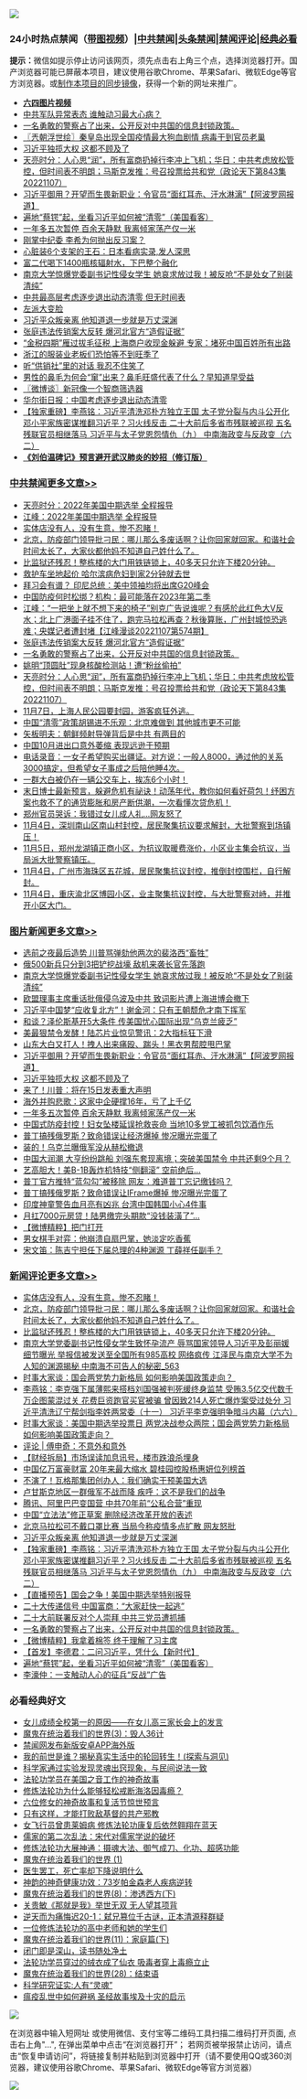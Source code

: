 ![](https://raw.githubusercontent.com/jsvpn/jsproxy/dev/64photo/fqnews-qr.jpg)

<div id="tt">
<h3>24小时热点禁闻（<a href="https://aaa.v2dns.tk/?QAjUl=BgRp5UNKRn&T5Vk=fPVH&Q59Ab=WxGE" target="_blank">带图视频</a>）|<a href="#%E4%B8%AD%E5%85%B1%E7%A6%81%E9%97%BB%E6%9B%B4%E5%A4%9A%E6%96%87%E7%AB%A0">中共禁闻</a>|<a href="#%E5%9B%BE%E7%89%87%E6%96%B0%E9%97%BB%E6%9B%B4%E5%A4%9A%E6%96%87%E7%AB%A0">头条禁闻</a>|<a href="#%E6%96%B0%E9%97%BB%E8%AF%84%E8%AE%BA%E6%9B%B4%E5%A4%9A%E6%96%87%E7%AB%A0">禁闻评论|<a href="#%E5%BF%85%E7%9C%8B%E7%BB%8F%E5%85%B8%E5%A5%BD%E6%96%87">经典必看</a></h3>
<div><b>提示：</b>微信如提示停止访问该网页，须先点击右上角三个点，选择浏览器打开。国产浏览器可能已屏蔽本项目，建议使用谷歌Chrome、苹果Safari、微软Edge等官方浏览器。或<a href="%E5%88%B6%E4%BD%9Cgit%E7%A6%81%E9%97%BB%E9%95%9C%E5%83%8F.md">制作本项目的同步镜像</a>，获得一个新的网址来推广。</div>
<ul>
<li><b><a href="http://d2.v2rss.gq/64.mp4" target="_blank">六四图片视频</a></b></li>
<li><a href="/baitai/20221108/1808082.md">中共军队异常表态 谁触动习最大心病？</a></li>
<li><a href="/comments/20221108/1808258.md">一名勇敢的警察占了出来，公开反对中共国的信息封锁政策。</a></li>
<li><a href="/ssgc/20221108/1808150.md">〖兲朝浮世绘〗秦皇岛出现全国疫情最大狗血剧情 病毒干到官员老巢</a></li>
<li><a href="/topimagenews/20221108/1808302.md">习近平独揽大权 这都不顾及了</a></li>
<li><a href="/cbnews/20221108/1808126.md">天亮时分：人心思“润”，所有富商扔掉行李冲上飞机；华日：中共考虑放松管控，但时间表不明朗；马斯克发推：号召投票给共和党（政论天下第843集 20221107）</a></li>
<li><a href="/topimagenews/20221108/1808314.md">习近平御用？开望而生畏新职业：令官员“面红耳赤、汗水淋漓”【阿波罗网报道】</a></li>
<li><a href="/comments/20221108/1808225.md">遍地“蔡锷”起，坐看习近平如何被“清零”（美国看客）</a></li>
<li><a href="/topimagenews/20221108/1808084.md">一年多五次暂停 百余天静默 我离倾家荡产仅一米</a></li>
<li><a href="/ssgc/20221108/1808445.md">刚掌中纪委 李希为何抛出反习案？</a></li>
<li><a href="/cnnews/20221108/1808100.md">心脏装6个支架的王石：日本看病实录,发人深思</a></li>
<li><a href="/cnnews/20221108/1808219.md">富二代喝下1400瓶核辐射水，下巴整个融化</a></li>
<li><a href="/topimagenews/20221108/1808484.md">南京大学惊爆党委副书记性侵女学生 她哀求放过我！被反呛“不是处女了别装清纯”</a></li>
<li><a href="/cnnews/20221108/1808320.md">中共最高层考虑逐步退出动态清零 但无时间表</a></li>
<li><a href="/cnnews/20221108/1808325.md">左派大变脸</a></li>
<li><a href="/comments/20221108/1808290.md">习近平众叛亲离 他知道退一步就是万丈深渊</a></li>
<li><a href="/cbnews/20221108/1808286.md">张庭违法传销案大反转 爆河北官方“造假证据”</a></li>
<li><a href="/baitai/20221108/1808355.md">“金税四期”雁过拔毛征税 上海商户收现金躲避 专家：堵死中国百姓所有出路</a></li>
<li><a href="/cnnews/20221108/1808210.md">浙江的服装业老板们恐怕等不到旺季了</a></li>
<li><a href="/funmedia/20221108/1808404.md">听“供销社”里的对话 我忍不住笑了</a></li>
<li><a href="/lifebaike/20221108/1808209.md">男性的鼻毛为何会“窜”出来？鼻毛旺盛代表了什么？早知道早受益</a></li>
<li><a href="/ssgc/20221108/1808136.md">〖微博谈〗新冠像一个智商筛选器</a></li>
<li><a href="/ssgc/20221108/1808335.md">华尔街日报：中国考虑逐步退出动态清零</a></li>
<li><a href="/comments/20221108/1808282.md">【独家重磅】李燕铭：习近平清洗邓朴方独立王国 太子党分裂与内斗公开化 邓小平家族密谋推翻习近平？习火线反击 二十大前后多省市残联被巡视 五名残联官员相继落马 习近平与太子党恩怨情仇（九） 中南海政变与反政变（六二）</a></li>
<li><b><a href="/comments/20200207/1272816.md" target="_blank">《刘伯温碑记》预言避开武汉肺炎的妙招（修订版）</a></b></li>
</ul>
</div>

<div class="catlist">
<h3><a href="/cbnews/" target="_blank">中共禁闻</a><span><a href="/cbnews/" target="_blank" rel="nofollow">更多文章>></a></span></h3>
<ul>
<li><a href="/cbnews/20221109/1808580.md" target="_blank">天亮时分：2022年美国中期选举 全程报导</a></li>
<li><a href="/cbnews/20221109/1808579.md" target="_blank">江峰：2022年美国中期选举 全程报导</a></li>
<li><a href="/comments/20221109/1808568.md" target="_blank">实体店没有人，没有生意，惨不忍睹！</a></li>
<li><a href="/comments/20221109/1808564.md" target="_blank">北京，防疫部门领导批刁民：哪儿那么多废话啊？让你回家就回家。和谐社会时间太长了，大家伙都他妈不知道自己姓什么了。</a></li>
<li><a href="/comments/20221109/1808563.md" target="_blank">比监狱还残忍！整栋楼的大门用铁链锁上，40多天只允许下楼20分钟。</a></li>
<li><a href="/cbnews/20221109/1808539.md" target="_blank">救护车坐地起价 哈尔滨病危妇到家2分钟就去世</a></li>
<li><a href="/cbnews/20221109/1808524.md" target="_blank">拜习会有谱？ 印尼总统：美中领袖均将出席G20峰会</a></li>
<li><a href="/cbnews/20221109/1808523.md" target="_blank">中国防疫何时松绑？机构：最可能落在2023年第二季</a></li>
<li><a href="/cbnews/20221108/1808294.md" target="_blank">江峰：“一把坐上就不想下来的椅子”别克广告说谁呢？有感於此红色大V反水；北上广港面子挂不住了，跑完马拉松再查？秋後算账，广州封城惊恐逃难；央媒记者遭封堵【江峰漫谈20221107第574期】</a></li>
<li><a href="/cbnews/20221108/1808286.md" target="_blank">张庭违法传销案大反转 爆河北官方“造假证据”</a></li>
<li><a href="/comments/20221108/1808258.md" target="_blank">一名勇敢的警察占了出来，公开反对中共国的信息封锁政策。</a></li>
<li><a href="/cbnews/20221108/1808217.md" target="_blank">姚明“顶圆肚”现身核酸检测站！遭“粉丝偷拍”</a></li>
<li><a href="/cbnews/20221108/1808126.md" target="_blank">天亮时分：人心思“润”，所有富商扔掉行李冲上飞机；华日：中共考虑放松管控，但时间表不明朗；马斯克发推：号召投票给共和党（政论天下第843集 20221107）</a></li>
<li><a href="/comments/20221108/1808058.md" target="_blank">11月7日，上海人民公园要封园，游客疯狂外逃。</a></li>
<li><a href="/cbnews/20221108/1808033.md" target="_blank">中国“清零”政策胡锡进不乐观：北京难做到 其他城市更不可能</a></li>
<li><a href="/cbnews/20221107/1807949.md" target="_blank">矢板明夫：朝鲜频射导弹背后是中共 有两目的</a></li>
<li><a href="/cbnews/20221107/1807942.md" target="_blank">中国10月进出口意外萎缩 表现远逊于预期</a></li>
<li><a href="/comments/20221107/1807941.md" target="_blank">电话录音：一女子希望购买出疆证。对方说：一般人8000，通过他的关系3000搞定，但希望女子事成之后陪他睡4次。</a></li>
<li><a href="/comments/20221107/1807940.md" target="_blank">一群大白被仍在一辆公交车上，挨冻6个小时！</a></li>
<li><a href="/comments/20221107/1807920.md" target="_blank">末日博士最新预言，躲避危机有祕诀！动荡年代，教你如何看好荷包！纾困方案也救不了的通货膨胀和房产断供潮，一次看懂次贷危机！</a></li>
<li><a href="/cbnews/20221107/1807881.md" target="_blank">郑州官员哭诉：我错过女儿成人礼…网友怒了</a></li>
<li><a href="/comments/20221107/1807779.md" target="_blank">11月4日，深圳南山区南山村封控，居民聚集抗议要求解封，大批警察到场镇压！</a></li>
<li><a href="/comments/20221107/1807773.md" target="_blank">11月5日，郑州龙湖镇正商小区，为抗议取暖费涨价，小区业主集会抗议，当局派大批警察镇压。</a></li>
<li><a href="/comments/20221107/1807772.md" target="_blank">11月4日，广州市海珠区五花城，居民聚集抗议封控，推倒封控围栏，自行解封。</a></li>
<li><a href="/comments/20221107/1807771.md" target="_blank">11月4日，重庆渝北区博园小区，业主聚集抗议封控，与大批警察对峙，并推开小区大门。</a></li>

</ul>
</div>
<div class="catlist">
<h3><a href="/topimagenews/" target="_blank">图片新闻</a><span><a href="/topimagenews/" target="_blank" rel="nofollow">更多文章>></a></span></h3>
<ul>
<li><a href="/topimagenews/20221109/1808514.md" target="_blank">选前之夜最后造势 川普骂弹劾他两次的裴洛西“畜牲”</a></li>
<li><a href="/topimagenews/20221108/1808499.md" target="_blank">俄500新兵只分到3把铲挖战壕 敌机来袭长官先落跑</a></li>
<li><a href="/topimagenews/20221108/1808484.md" target="_blank">南京大学惊爆党委副书记性侵女学生 她哀求放过我！被反呛“不是处女了别装清纯”</a></li>
<li><a href="/topimagenews/20221108/1808471.md" target="_blank">欧盟理事主席重话批俄侵乌波及中共 致词影片遭上海进博会撤下</a></li>
<li><a href="/topimagenews/20221108/1808470.md" target="_blank">习近平中国梦“应收复北方”！谢金河：只有王朝颓危才南下挥军</a></li>
<li><a href="/topimagenews/20221108/1808469.md" target="_blank">和谈？泽伦斯基开5大条件 传美国忧心国际出现“乌克兰疲乏”</a></li>
<li><a href="/topimagenews/20221108/1808338.md" target="_blank">美最狠禁令发酵！陆芯片业惊见警讯：2大指标狂下滑</a></li>
<li><a href="/topimagenews/20221108/1808326.md" target="_blank">山东大白又打人！拽人出来痛殴、踹头！黑衣男帮腔甩巴掌</a></li>
<li><a href="/topimagenews/20221108/1808314.md" target="_blank">习近平御用？开望而生畏新职业：令官员“面红耳赤、汗水淋漓”【阿波罗网报道】</a></li>
<li><a href="/topimagenews/20221108/1808302.md" target="_blank">习近平独揽大权 这都不顾及了</a></li>
<li><a href="/topimagenews/20221108/1808285.md" target="_blank">来了！川普：将在15日发表重大声明</a></li>
<li><a href="/topimagenews/20221108/1808139.md" target="_blank">海外并购悲歌：这家中企硬撑16年，亏了上千亿</a></li>
<li><a href="/topimagenews/20221108/1808084.md" target="_blank">一年多五次暂停 百余天静默 我离倾家荡产仅一米</a></li>
<li><a href="/topimagenews/20221108/1808021.md" target="_blank">中国式防疫封控！妇女坠楼延误抢救丧命 当地10多党工被抓包饮酒作乐</a></li>
<li><a href="/topimagenews/20221107/1807991.md" target="_blank">普丁搞残俄罗斯？致命错误让经济爆掉 惨况曝光完蛋了</a></li>
<li><a href="/topimagenews/20221107/1807990.md" target="_blank">装的！乌克兰曝俄军没从赫松撤退</a></li>
<li><a href="/topimagenews/20221107/1807915.md" target="_blank">中国大润潮 大亨纷纷跳船 刘强东套现离境；突破美国禁令 中共还剩9个月？</a></li>
<li><a href="/topimagenews/20221107/1807897.md" target="_blank">艺高胆大！美B-1B轰炸机特技“侧翻滚” 空前绝后…</a></li>
<li><a href="/topimagenews/20221107/1807875.md" target="_blank">普丁官方推特“蓝勾勾”被移除 网友：难道普丁忘记缴钱吗？</a></li>
<li><a href="/topimagenews/20221107/1807848.md" target="_blank">普丁搞残俄罗斯？致命错误让IFrame爆掉 惨况曝光完蛋了</a></li>
<li><a href="/topimagenews/20221107/1807775.md" target="_blank">印度神童警告血月亮有凶兆 台湾中国韩国小心4件事</a></li>
<li><a href="/topimagenews/20221107/1807774.md" target="_blank">月扛7000元房贷！陆男缴完头期款“没钱装潢了”…</a></li>
<li><a href="/topimagenews/20221107/1807756.md" target="_blank">【微博精粹】把门打开</a></li>
<li><a href="/topimagenews/20221107/1807755.md" target="_blank">男女棋手对弈：他崩溃自扇巴掌，她淡定吃香蕉</a></li>
<li><a href="/topimagenews/20221107/1807706.md" target="_blank">宋文笛：陈吉宁担任下届总理的4种渊源 丁薛祥任副手？</a></li>

</ul>
</div>
<div class="catlist">
<h3><a href="/comments/" target="_blank">新闻评论</a><span><a href="/comments/" target="_blank" rel="nofollow">更多文章>></a></span></h3>
<ul>
<li><a href="/comments/20221109/1808568.md" target="_blank">实体店没有人，没有生意，惨不忍睹！</a></li>
<li><a href="/comments/20221109/1808564.md" target="_blank">北京，防疫部门领导批刁民：哪儿那么多废话啊？让你回家就回家。和谐社会时间太长了，大家伙都他妈不知道自己姓什么了。</a></li>
<li><a href="/comments/20221109/1808563.md" target="_blank">比监狱还残忍！整栋楼的大门用铁链锁上，40多天只允许下楼20分钟。</a></li>
<li><a href="/comments/20221109/1808548.md" target="_blank">南京大学党委副书记性侵女学生致怀孕流产 辱骂国家领导人习近平及彭丽媛 细节曝光 举报信被发送至全国所有985高校 网络疯传 江泽民与南京大学不为人知的渊源揭秘 中南海不可告人的秘密_563</a></li>
<li><a href="/comments/20221109/1808520.md" target="_blank">时事大家谈：国会两党势力新格局 如何影响美国政策走向？&#160;</a></li>
<li><a href="/comments/20221108/1808495.md" target="_blank">李燕铭：李克强下属薄熙来搭档刘国强被判死缓终身监禁 受贿3.5亿交代数千万企图蒙混过关 花费巨资跑官买官被骗 曾因致214人死亡爆炸案受过处分 习近平清洗辽宁帮剑指李姓两常委（十一） 习近平李克强明争暗斗内幕（六六）</a></li>
<li><a href="/comments/20221108/1808494.md" target="_blank">时事大家谈：美国中期选举投票日 两党决战参众两院；国会两党势力新格局 如何影响美国政策走向？&#160;</a></li>
<li><a href="/comments/20221108/1808489.md" target="_blank">评论 | 傅申奇：不意外和意外</a></li>
<li><a href="/comments/20221108/1808440.md" target="_blank">【财经拆局】市场误读加息讯号，楼市跌浪杀埋身</a></li>
<li><a href="/comments/20221108/1808438.md" target="_blank">中国亿万富豪财富 20年来最大缩水 碧桂园控股杨惠妍位列榜首</a></li>
<li><a href="/comments/20221108/1808426.md" target="_blank">不演了！瓦格那集团创办人：我们确实干预美国大选</a></li>
<li><a href="/comments/20221108/1808425.md" target="_blank">卢甘斯克地区一群俄军不战而降 疾呼：这不是我们的战争</a></li>
<li><a href="/comments/20221108/1808424.md" target="_blank">腾讯、阿里巴巴变国营 中共70年前“公私合营”重现</a></li>
<li><a href="/comments/20221108/1808423.md" target="_blank">中国“立法法”修正草案 删除经济改革开放的表述</a></li>
<li><a href="/comments/20221108/1808403.md" target="_blank">北京马拉松可不戴口罩比赛 当局今称疫情多点扩散 网友怒批</a></li>
<li><a href="/comments/20221108/1808290.md" target="_blank">习近平众叛亲离 他知道退一步就是万丈深渊</a></li>
<li><a href="/comments/20221108/1808282.md" target="_blank">【独家重磅】李燕铭：习近平清洗邓朴方独立王国 太子党分裂与内斗公开化 邓小平家族密谋推翻习近平？习火线反击 二十大前后多省市残联被巡视 五名残联官员相继落马 习近平与太子党恩怨情仇（九） 中南海政变与反政变（六二）</a></li>
<li><a href="/comments/20221108/1808270.md" target="_blank">【直播预告】国会之争！美国中期选举特别报导</a></li>
<li><a href="/comments/20221108/1808269.md" target="_blank">二十大传递信号 中国富商：“大家赶快一起逃”</a></li>
<li><a href="/comments/20221108/1808267.md" target="_blank">二十大前联署反对个人崇拜 中共三党员遭抓捕</a></li>
<li><a href="/comments/20221108/1808258.md" target="_blank">一名勇敢的警察占了出来，公开反对中共国的信息封锁政策。</a></li>
<li><a href="/comments/20221108/1808249.md" target="_blank">【微博精粹】我拿着棉签 终于理解了习主席</a></li>
<li><a href="/comments/20221108/1808248.md" target="_blank">【首发】李德君：二问习近平，凭什么【新时代】</a></li>
<li><a href="/comments/20221108/1808225.md" target="_blank">遍地“蔡锷”起，坐看习近平如何被“清零”（美国看客）</a></li>
<li><a href="/comments/20221108/1808218.md" target="_blank">李濠仲：一支触动人心的征兵“反战”广告</a></li>

</ul>
</div>

<div class="catlist">
<h3>必看经典好文</h3>
<ul>
<li><a href="/comments/20210801/1597741.md" target="_blank">女儿成绩全校第一的原因——在女儿高三家长会上的发言</a></li>
<li><a href="/topimagenews/20180521/945342.md" target="_blank">魔鬼在统治着我们的世界(3)：毁人36计</a></li>
<li><a href="/comments/20200627/783266.md" target="_blank">禁闻网发布新版安卓APP海外版</a></li>
<li><a href="/comments/20200715/1359453.md" target="_blank">我的前世是谁？揭秘真实生活中的轮回转生！(探索与洞见)</a></li>
<li><a href="/comments/20200921/1400587.md" target="_blank">科学家通过实验发现灵魂出窍现象，与民间说法一致</a></li>
<li><a href="/comments/20200511/1326751.md" target="_blank">法轮功学员在美国之音工作的神奇故事</a></li>
<li><a href="/cbnews/20220601/1740227.md" target="_blank">修炼法轮功为什么能够轻松戒断海洛因毒瘾？</a></li>
<li><a href="/tculture/20130420/118886.md" target="_blank">六位修女的神奇故事和复活节惊世预言</a></li>
<li><a href="/comments/20220127/1684835.md" target="_blank">只有这样，才能打败敌基督的共产邪教</a></li>
<li><a href="/cnnews/20210512/1544604.md" target="_blank">女飞行员曾患莱姆病 修炼法轮功康复后依然翱翔在蓝天</a></li>
<li><a href="/tculture/20181126/1037279.md" target="_blank">儒家的第二次乱法：宋代对儒家学说的破坏</a></li>
<li><a href="/comments/20191203/1234383.md" target="_blank">修炼法轮功大展神通：摄魂大法、御气成刀、化功、超感功能</a></li>
<li><a href="/topimagenews/20180519/944624.md" target="_blank">魔鬼在统治着我们的世界 (1)</a></li>
<li><a href="/sohnews/20150904/445868.md" target="_blank">医生罢工，死亡率却下降说明什么</a></li>
<li><a href="/comments/20220315/1705037.md" target="_blank">神韵的神奇健康功效：73岁帕金森老人疾病逆转</a></li>
<li><a href="/topimagenews/20180527/948714.md" target="_blank">魔鬼在统治着我们的世界(8)：渗透西方(下)</a></li>
<li><a href="/topimagenews/20170331/738673.md" target="_blank">关贵敏《那就是我》举世无双 无人望其项背</a></li>
<li><a href="/tculture/20190304/1091076.md" target="_blank">逆天而为痛悔迟20-1：弑兄篡位千古谜，正本清源释群疑</a></li>
<li><a href="/cbnews/20200702/1354550.md" target="_blank">一位修炼法轮功的高中老师和她的学生们</a></li>
<li><a href="/topimagenews/20180530/950691.md" target="_blank">魔鬼在统治着我们的世界(11)：家庭篇(下)</a></li>
<li><a href="/tculture/20200803/1373949.md" target="_blank">闭门即是深山，读书随处净土</a></li>
<li><a href="/comments/20210317/1506773.md" target="_blank">法轮功学员穿过的绒衣成了仙衣 吸毒者穿上毒瘾立止</a></li>
<li><a href="/comments/20181228/1054609.md" target="_blank">魔鬼在统治着我们的世界(28)：结束语</a></li>
<li><a href="/cnnews/20220202/1686894.md" target="_blank">科学研究证实:人有“灵魂”</a></li>
<li><a href="/comments/20200618/1346823.md" target="_blank">瘟疫乱世中如何避祸 圣经故事埃及十灾的启示</a></li>

</ul>
</div>

![](https://raw.githubusercontent.com/jsvpn/jsproxy/dev/64photo/fqnews-qr.jpg)

在浏览器中输入短网址 或使用微信、支付宝等二维码工具扫描二维码打开页面, 点击右上角"...", 在弹出菜单中点击“在浏览器打开”； 若网页被举报禁止访问，请点击“恢复申请访问”，将链接复制并粘贴到浏览器中打开（请不要使用QQ或360浏览器，建议使用谷歌Chrome、苹果Safari、微软Edge等官方浏览器）

![](https://raw.githubusercontent.com/jsvpn/jsproxy/dev/64photo/wx.jpg)